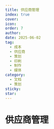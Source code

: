 ```yaml
---
title: 供应商管理
index: true
cover: 
icon: 
order: 7
author: 
date: 2025-06-02
tag:
  - 成本
  - 供应商
  - 策划
  - 印刷
  - 制作
  - 媒体
category:
  - 文档
  - 策划
sticky: 
star: 
---
```


# 供应商管理

